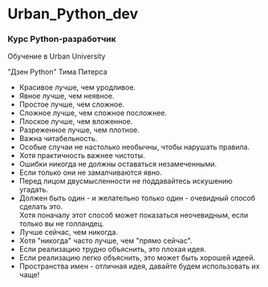 # Urban_Python_dev
### Курс Python-разработчик
Обучение в Urban University

"Дзен Python" Тима Питерса

* Красивое лучше, чем уродливое.
* Явное лучше, чем неявное.
* Простое лучше, чем сложное.
* Сложное лучше, чем сложное посложнее.
* Плоское лучше, чем вложенное.
* Разреженное лучше, чем плотное.
* Важна читабельность.
* Особые случаи не настолько необычны, чтобы нарушать правила.
* Хотя практичность важнее чистоты.
* Ошибки никогда не должны оставаться незамеченными.
* Если только они не замалчиваются явно.
* Перед лицом двусмысленности не поддавайтесь искушению угадать.
* Должен быть один - и желательно только один - очевидный способ сделать это.  
Хотя поначалу этот способ может показаться неочевидным, если только вы не голландец.
* Лучше сейчас, чем никогда.
* Хотя "никогда" часто лучше, чем "прямо сейчас".
* Если реализацию трудно объяснить, это плохая идея.
* Если реализацию легко объяснить, это может быть хорошей идеей.
* Пространства имен - отличная идея, давайте будем использовать их чаще!

